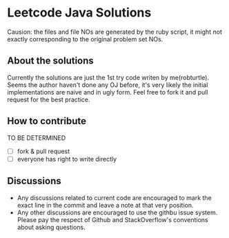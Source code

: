 # Leetcode Java Solutions
Causion: the files and file NOs are generated by the ruby script, it might not exactly corresponding to the original problem set NOs.

## About the solutions
Currently the solutions are just the 1st try code writen by me(robturtle). Seems the author haven't done any OJ before, it's very likely the initial implementations are naive and in ugly form. Feel free to fork it and pull request for the best practice.

## How to contribute
TO BE DETERMINED
- [ ] fork & pull request
- [ ] everyone has right to write directly

## Discussions
- Any discussions related to current code are encouraged to mark the exact line in the commit and leave a note at that very position.
- Any other discussions are encouraged to use the githbu issue system. Please pay the respect of Github and StackOverflow's conventions about asking questions.
